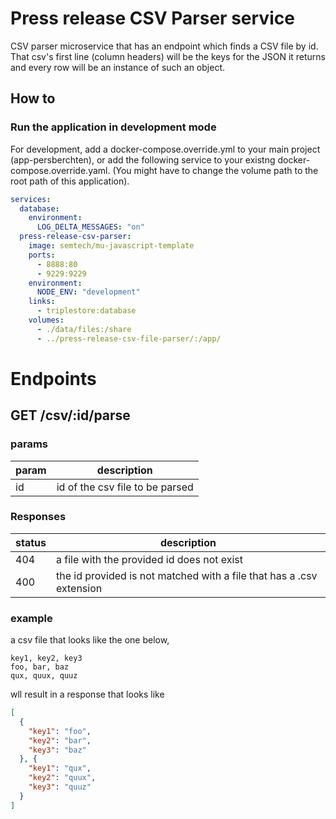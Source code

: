 # Press release CSV Parser service

CSV parser microservice that has an endpoint which finds a CSV file by id. That csv's first line (column headers) will be the keys for the JSON it returns and every row will be an instance of such an object.


## How to

### Run the application in development mode

For development, add a docker-compose.override.yml to your main project (app-persberchten), or add the following service to your existng docker-compose.override.yaml.
(You might have to change the volume path to the root path of this application).

```yaml
services:
  database:
    environment:
      LOG_DELTA_MESSAGES: "on"
  press-release-csv-parser:
    image: semtech/mu-javascript-template
    ports:
      - 8888:80
      - 9229:9229
    environment:
      NODE_ENV: "development"
    links:
      - triplestore:database
    volumes:
      - ./data/files:/share
      - ../press-release-csv-file-parser/:/app/
```

# Endpoints
## GET /csv/:id/parse
### params
| param | description |
|-------|-------------|
| id | id of the csv file to be parsed |

### Responses
| status | description |
|-------|-------------|
| 404 | a file with the provided id does not exist |
| 400 | the id provided is not matched with a file that has a .csv extension |

### example
a csv file that looks like the one below, 

```csv
key1, key2, key3
foo, bar, baz
qux, quux, quuz
```

wll result in a response that looks like

```json
[
  {
    "key1": "foo",
    "key2": "bar",
    "key3": "baz"
  }, {
    "key1": "qux",
    "key2": "quux",
    "key3": "quuz"
  }
]
```


